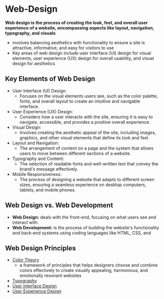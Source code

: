 # Web-Design
**Web design is the process of creating the look, feel, and overall user experience of a website, encompassing aspects like layout, navigation, typography, and visuals**
- involves balancing aesthetics with functionality to ensure a site is attractive, informative, and easy for visitors to use
- Key areas of web design include user interface (UI) design for visual elements, user experience (UX) design for overall usability, and visual design for aesthetics

## Key Elements of Web Design
- User Interface (UI) Design:
    - Focuses on the visual elements users see, such as the color palette, fonts, and overall layout to create an intuitive and navigable interface. 
- User Experience (UX) Design:
    - Considers how a user interacts with the site, ensuring it is easy to navigate, accessible, and provides a positive overall experience. 
- Visual Design:
    - Involves creating the aesthetic appeal of the site, including images, graphics, and other visual elements that define its look and feel. 
- Layout and Navigation:
    - The arrangement of content on a page and the system that allows users to move between different sections of a website. 
- Typography and Content:
    - The selection of readable fonts and well-written text that convey the brand's message effectively. 
- Mobile Responsiveness:
    - The process of designing a website that adapts to different screen sizes, ensuring a seamless experience on desktop computers, tablets, and mobile phones. 


## Web Design vs. Web Development
- **Web Design:** deals with the front-end, focusing on what users see and interact with. 
- **Web Development:** is the process of building the website's functionality and back-end systems using coding languages like HTML, CSS, and 


## Web Design Principles
- [Color Theory](./WebDesignPrinciples/ColorTheory.md)
    - a framework of principles that helps designers choose and combine colors effectively to create visually appealing, harmonious, and emotionally resonant websites
- [Typography](./WebDesignPrinciples/Typography.md)
- [User Interface Design](./WebDesignPrinciples/UIDesign.md)
- [User Experience Design](./WebDesignPrinciples/UserExperienceDesign.md)